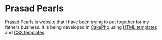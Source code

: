 Prasad Pearls
============


[Prasad Pearls][1] is website that i have been trying to put together for my fathers business. It is being developed in [CakePhp][2] using [HTML templates][3] and [CSS templates][4].

[1]:http://www.prasadpearls.com 
[2]:http://cakephp.org/
[3]:http//www.htmldrive.net/
[4]:http://www.cssdrive.com/